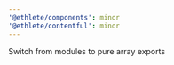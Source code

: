 ```yaml
---
'@ethlete/components': minor
'@ethlete/contentful': minor
---
```


Switch from modules to pure array exports
